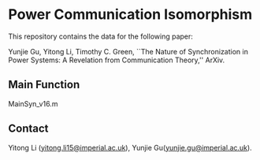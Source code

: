 # Power Communication Isomorphism

This repository contains the data for the following paper:

Yunjie Gu, Yitong Li, Timothy C. Green, ``The Nature of Synchronization in Power Systems: A Revelation from Communication Theory,'' ArXiv.

## Main Function

MainSyn_v16.m

## Contact

Yitong Li (yitong.li15@imperial.ac.uk), Yunjie Gu(yunjie.gu@imperial.ac.uk).